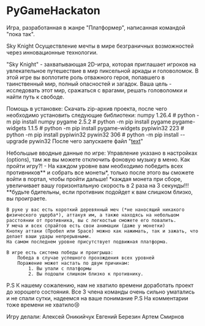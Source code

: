 ﻿# PyGameHackaton
 Игра, разработанная в жанре "Платформер", написанная командой "пока так".

Sky Knight
Осуществление мечты в мире безграничных возможностей через инновационные технологии.

"Sky Knight" - захватывающая 2D-игра, которая приглашает игроков на увлекательное путешествие в мир пиксельной аркады и головоломок. В этой игре вы воплотите роль отважного героя, попавшего в таинственный мир, полный опасностей и загадок. Ваша цель - исследовать этот мир, сражаться с врагами, решать головоломки и найти путь к свободе.

Помощь в установке:
    Скачать zip-архив проекта, после чего необходимо установить следующие библиотеки:
        numpy          1.26.4  #  python -m pip install numpy 
        pygame         2.5.2  #  python -m pip install pygame
        pygame-widgets 1.1.5  #  python -m pip install pygame-widgets
        pypiwin32      223  #  python -m pip install pypiwin32
        pywin32        306  #  python -m pip install --upgrade pywin32
    После чего запускаете файл "[text](start.py)"


Небольшые вводные данные по игре:
    Управление указано в настройках (options), там же вы можете отключить фоновую музыку в меню.
      Как пройти игру?!
    - На каждом уровне вам необходимо победить всех противников** и собрать все монеты*, только после этого вы сможете войти в портал, чтобы пройти дальше!
    *каждая монета при сборе, увеличивает вашу горизонтальную скорость в 2 раза на 3 секунды!!!
    **будьте бдительны, если противник подойдет к вам слишком близко, вы проиграете.

    В руке у вас есть короткий деревянный меч (*не наносящий никакого физического ущерба*), аттакуя им, а также находясь на небольшом расстоянии от противника, вы с легкостью сможете его повалить.
    У меча и всех спрайтов есть свои анимации (даже у монетки)
    Кнопку аттаки (Пробел или Space) можно как нажимать, так и зажать, что делает ваши удары непрерывными.
    На самом последнем уровне присутствует подвижная платформа.
    
    В игре есть система победы и проигрыша:
        Победа в случае успешного прохождения всех уровней
        Поражение может настать по двум причинам:
            1. Вы упали с платформы
            2. Вы подошли слишком близко к противнику.










P.S К нашему сожалению, нам не хватило времени доработать проект до хорошего состояния. Все 3 члена команды очень сильно уматались и не спали сутки, надеемся на ваше понимание
    P.S На комментарии тоже времени не хватило😢

Игру делали:
Алексей Оникийчук
Евгений Березин
Артем Смирнов
